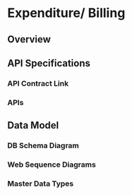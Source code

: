 # Expenditure/ Billing

## Overview



## API Specifications



### API Contract Link



### APIs



## Data Model&#x20;

### DB Schema Diagram



### Web Sequence Diagrams



### Master Data Types
